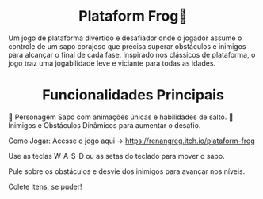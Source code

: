 <h1 align="center"> Plataform Frog🐸 </h1>

Um jogo de plataforma divertido e desafiador onde o jogador assume o controle de um sapo corajoso que precisa superar obstáculos e inimigos para alcançar o final de cada fase. Inspirado nos clássicos de plataforma, o jogo traz uma jogabilidade leve e viciante para todas as idades. 

<h1 align="center"> Funcionalidades Principais </h1>

🐸 Personagem Sapo com animações únicas e habilidades de salto. 
🎯 Inimigos e Obstáculos Dinâmicos para aumentar o desafio.

Como Jogar:
Acesse o jogo aqui -> https://renangreg.itch.io/plataform-frog 

Use as teclas W-A-S-D ou as setas do teclado para mover o sapo.

Pule sobre os obstáculos e desvie dos inimigos para avançar nos níveis.

Colete itens, se puder!


